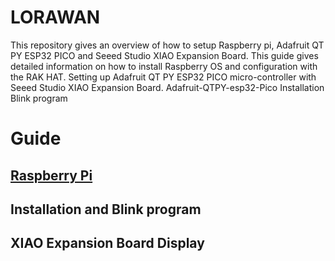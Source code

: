 # LORAWAN

This repository gives an overview of how to setup Raspberry pi, Adafruit QT PY ESP32 PICO and Seeed Studio XIAO Expansion Board. This guide gives detailed information on how to install Raspberry OS and configuration with the RAK HAT. Setting up Adafruit QT PY ESP32 PICO micro-controller with Seeed Studio XIAO Expansion Board.
Adafruit-QTPY-esp32-Pico
Installation 
Blink program

# Guide
## [Raspberry Pi](https://github.com/nikhilramini/Adafruit-QTPY-esp32-Pico/blob/main/Raspberry%20Pi)
## Installation and Blink program
## XIAO Expansion Board Display
